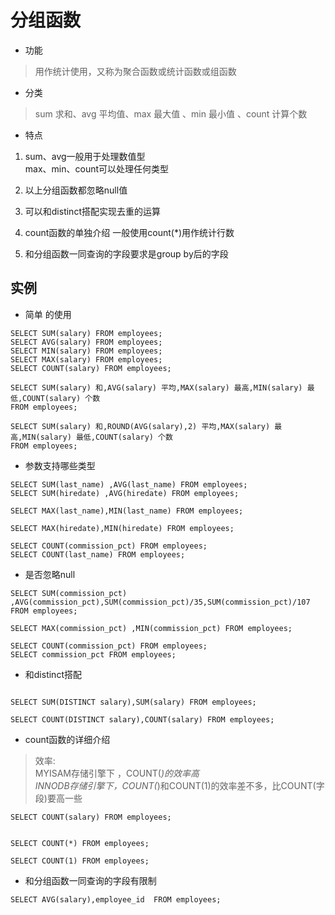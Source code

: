 
# 分组函数

* 功能
> 用作统计使用，又称为聚合函数或统计函数或组函数
* 分类
> sum 求和、avg 平均值、max 最大值 、min 最小值 、count 计算个数

* 特点
1. sum、avg一般用于处理数值型  
   max、min、count可以处理任何类型
2. 以上分组函数都忽略null值

3. 可以和distinct搭配实现去重的运算

4. count函数的单独介绍
一般使用count(*)用作统计行数

5. 和分组函数一同查询的字段要求是group by后的字段

## 实例
* 简单 的使用
``` 
SELECT SUM(salary) FROM employees;
SELECT AVG(salary) FROM employees;
SELECT MIN(salary) FROM employees;
SELECT MAX(salary) FROM employees;
SELECT COUNT(salary) FROM employees;

SELECT SUM(salary) 和,AVG(salary) 平均,MAX(salary) 最高,MIN(salary) 最低,COUNT(salary) 个数
FROM employees;

SELECT SUM(salary) 和,ROUND(AVG(salary),2) 平均,MAX(salary) 最高,MIN(salary) 最低,COUNT(salary) 个数
FROM employees;
```

* 参数支持哪些类型
``` 
SELECT SUM(last_name) ,AVG(last_name) FROM employees;
SELECT SUM(hiredate) ,AVG(hiredate) FROM employees;

SELECT MAX(last_name),MIN(last_name) FROM employees;

SELECT MAX(hiredate),MIN(hiredate) FROM employees;

SELECT COUNT(commission_pct) FROM employees;
SELECT COUNT(last_name) FROM employees;
```

* 是否忽略null
``` 
SELECT SUM(commission_pct) ,AVG(commission_pct),SUM(commission_pct)/35,SUM(commission_pct)/107 FROM employees;

SELECT MAX(commission_pct) ,MIN(commission_pct) FROM employees;

SELECT COUNT(commission_pct) FROM employees;
SELECT commission_pct FROM employees;
```
* 和distinct搭配
``` 

SELECT SUM(DISTINCT salary),SUM(salary) FROM employees;

SELECT COUNT(DISTINCT salary),COUNT(salary) FROM employees;
```

* count函数的详细介绍
> 效率:  
> MYISAM存储引擎下  ，COUNT(*)的效率高  
  INNODB存储引擎下，COUNT(*)和COUNT(1)的效率差不多，比COUNT(字段)要高一些
``` 
SELECT COUNT(salary) FROM employees;


SELECT COUNT(*) FROM employees;

SELECT COUNT(1) FROM employees;
```

* 和分组函数一同查询的字段有限制
```
SELECT AVG(salary),employee_id  FROM employees;
```

